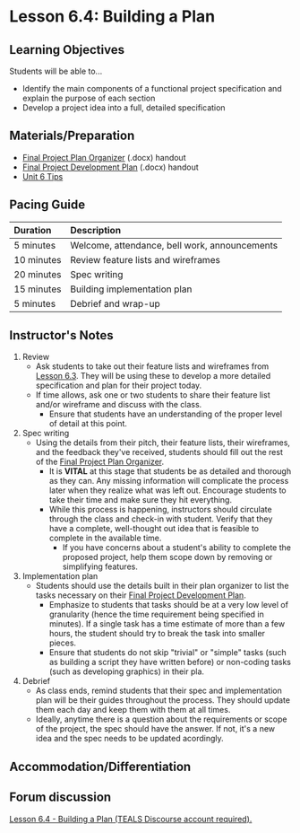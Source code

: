 # Lesson 6.4: Building a Plan

## Learning Objectives

Students will be able to...

* Identify the main components of a functional project specification and explain the purpose of each section
* Develop a project idea into a full, detailed specification

## Materials/Preparation

* [Final Project Plan Organizer](https://github.com/TEALSK12/introduction-to-computer-science/blob/master/Final%20Project%20Plan%20Organizer.docx?raw=true) \(.docx\) handout
* [Final Project Development Plan](https://github.com/TEALSK12/introduction-to-computer-science/blob/master/Final%20Project%20Development%20Plan.docx?raw=true) \(.docx\) handout
* [Unit 6 Tips](https://github.com/TEALSK12/introduction-to-computer-science/tree/1b0bf53d1227fa78fa4316e79dd49375fd1c622d/unit_6_tips.md)

## Pacing Guide

| Duration | Description |
| :--- | :--- |
| 5 minutes | Welcome, attendance, bell work, announcements |
| 10 minutes | Review feature lists and wireframes |
| 20 minutes | Spec writing |
| 15 minutes | Building implementation plan |
| 5 minutes | Debrief and wrap-up |

## Instructor's Notes

1. Review
   * Ask students to take out their feature lists and wireframes from [Lesson 6.3](lesson_63.md). They will be using these to develop a more detailed specification and plan for their project today.
   * If time allows, ask one or two students to share their feature list and/or wireframe and discuss with the class.
     * Ensure that students have an understanding of the proper level of detail at this point.
2. Spec writing
   * Using the details from their pitch, their feature lists, their wireframes, and the feedback they've received, students should fill out the rest of the [Final Project Plan Organizer](https://github.com/TEALSK12/introduction-to-computer-science/blob/master/Final%20Project%20Plan%20Organizer.docx?raw=true).
     * It is **VITAL** at this stage that students be as detailed and thorough as they can.  Any missing information will complicate the process later when they realize what was left out.  Encourage students to take their time and make sure they hit everything.
     * While this process is happening, instructors should circulate through the class and check-in with student.  Verify that they have a complete, well-thought out idea that is feasible to complete in the available time.  
       * If you have concerns about a student's ability to complete the proposed project, help them scope down by removing or simplifying features.
3. Implementation plan
   * Students should use the details built in their plan organizer to list the tasks necessary on their [Final Project Development Plan](https://github.com/TEALSK12/introduction-to-computer-science/blob/master/Final%20Project%20Development%20Plan.docx?raw=true).
     * Emphasize to students that tasks should be at a very low level of granularity \(hence the time requirement being specified in minutes\).  If a single task has a time estimate of more than a few hours, the student should try to break the task into smaller pieces.
     * Ensure that students do not skip "trivial" or "simple" tasks \(such as building a script they have written before\) or non-coding tasks \(such as developing graphics\) in their pla.
4. Debrief
   * As class ends, remind students that their spec and implementation plan will be their guides throughout the process.  They should update them each day and keep them with them at all times.
   * Ideally, anytime there is a question about the requirements or scope of the project, the spec should have the answer.  If not, it's a new idea and the spec needs to be updated acordingly.

## Accommodation/Differentiation

## Forum discussion

 [Lesson 6.4 - Building a Plan \(TEALS Discourse account required\).](http://forums.tealsk12.org/c/intro-unit-6/lesson-6-4-building-a-plan)


